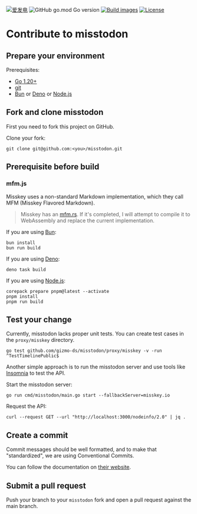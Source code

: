 [![爱发电](https://img.shields.io/badge/dynamic/json?url=https%3A%2F%2Fafdian.net%2Fapi%2Fuser%2Fget-profile%3Fuser_id%3D75e549844b5111ed8df552540025c377&query=%24.data.user.name&label=%E7%88%B1%E5%8F%91%E7%94%B5&color=%23946ce6)](https://afdian.net/a/gizmo)
![GitHub go.mod Go version](https://img.shields.io/github/go-mod/go-version/gizmo-ds/misstodon?style=flat-square)
[![Build images](https://img.shields.io/github/actions/workflow/status/gizmo-ds/misstodon/images.yaml?branch=main&label=docker%20image&style=flat-square)](https://github.com/gizmo-ds/misstodon/actions/workflows/images.yaml)
[![License](https://img.shields.io/github/license/gizmo-ds/misstodon?style=flat-square)](./LICENSE)

# Contribute to misstodon

## Prepare your environment

Prerequisites:

- [Go 1.20+](https://go.dev/doc/install)
- [git](https://git-scm.com/)
- [Bun](https://bun.sh/docs/installation) or [Deno](https://deno.land/manual/getting_started/installation) or [Node.js](https://nodejs.org/)

## Fork and clone misstodon

First you need to fork this project on GitHub.

Clone your fork:

```shell
git clone git@github.com:<you>/misstodon.git
```

## Prerequisite before build

### mfm.js

Misskey uses a non-standard Markdown implementation, which they call MFM (Misskey Flavored Markdown).

> Misskey has an [mfm.rs](https://github.com/misskey-dev/mfm.rs). If it's completed, I will attempt to compile it to WebAssembly and replace the current implementation.

If you are using [Bun](https://bun.sh/docs/installation):

```shell
bun install
bun run build
```

If you are using [Deno](https://deno.land/manual/getting_started/installation):

```shell
deno task build
```

If you are using [Node.js](https://nodejs.org/):

```shell
corepack prepare pnpm@latest --activate
pnpm install
pnpm run build
```

## Test your change

Currently, misstodon lacks proper unit tests. You can create test cases in the `proxy/misskey` directory.

```shell
go test github.com/gizmo-ds/misstodon/proxy/misskey -v -run ^TestTimelinePublic$
```

Another simple approach is to run the misstodon server and use tools like [Insomnia](https://insomnia.rest/) to test the API.

Start the misstodon server:

```shell
go run cmd/misstodon/main.go start --fallbackServer=misskey.io
```

Request the API:

```shell
curl --request GET --url "http://localhost:3000/nodeinfo/2.0" | jq .
```

## Create a commit

Commit messages should be well formatted, and to make that "standardized", we are using Conventional Commits.

You can follow the documentation on [their website](https://www.conventionalcommits.org).

## Submit a pull request

Push your branch to your `misstodon` fork and open a pull request against the main branch.
